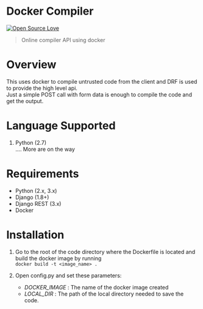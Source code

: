 # Docker Compiler
[![Open Source Love](https://badges.frapsoft.com/os/mit/mit.svg?v=102)](https://github.com/ellerbrock/open-source-badge/)
> Online compiler API using docker

# Overview
This uses docker to compile untrusted code from the client and DRF is used to provide the high level api. 
<br>
Just a simple POST call with form data is enough to compile the code and get the output.

# Language Supported
1. Python (2.7) <br>
.... More are on the way

# Requirements
* Python (2.x, 3.x)
* Django (1.8+)
* Django REST (3.x)
* Docker

# Installation
 
1. Go to the root of the code directory where the Dockerfile is located and build the docker image by running <br>
  `docker build -t <image_name> .`
  
2. Open config.py and set these parameters: <br>
   * <i>DOCKER_IMAGE</i> :  The name of the docker image created
   * <i>LOCAL_DIR</i> : The path of the local directory needed to save the code.


  
